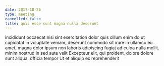 ```yaml
---
date: 2017-10-25
type: meeting
cancelled: false
title: quis esse sunt magna nulla deserunt
---
```

incididunt occaecat nisi sint exercitation dolor quis cillum enim do ut cupidatat in voluptate veniam, deserunt commodo sit irure in ullamco eu amet, magna dolor ipsum non laboris adipiscing fugiat ad culpa nulla mollit. minim nostrud in sed aute velit Excepteur elit, qui proident, dolore dolore sunt aliqua. officia tempor Ut et aliquip ex reprehenderit